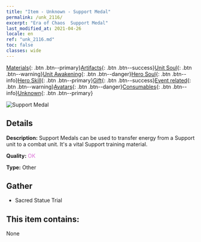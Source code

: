 ```yaml
---
title: "Item - Unknown - Support Medal"
permalink: /unk_2116/
excerpt: "Era of Chaos  Support Medal"
last_modified_at: 2021-04-26
locale: en
ref: "unk_2116.md"
toc: false
classes: wide
---
```

 [Materials](/Items/){: .btn .btn--primary}[Artifacts](/Items/Artifacts/){: .btn .btn--success}[Unit Soul](/Items/UnitSoul/){: .btn .btn--warning}[Unit Awakening](/Items/UnitAwakening/){: .btn .btn--danger}[Hero Soul](/Items/HeroSoul/){: .btn .btn--info}[Hero Skill](/Items/HeroSkill/){: .btn .btn--primary}[Gift](/Items/Gift/){: .btn .btn--success}[Event related](/Items/Events/){: .btn .btn--warning}[Avatars](/Items/Avatars/){: .btn .btn--danger}[Consumables](/Items/Consumables/){: .btn .btn--info}[Unknown](/Items/Unknown/){: .btn .btn--primary}

 ![Support Medal](/images/t/i_994011.png)

## Details
 **Description:** Support Medals can be used to transfer energy from a Support unit to a combat unit. It's a vital Support training material.

 **Quality:** <span style="color: #DA70D6">OK</span>

 **Type:** Other

## Gather

*    Sacred Statue Trial 

## This item contains:

  None

